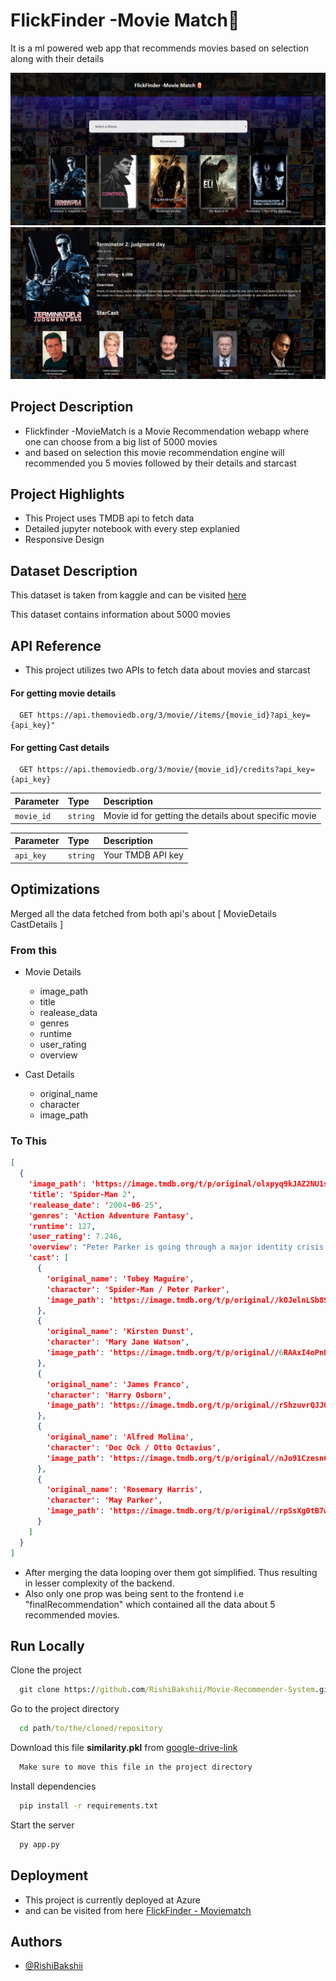 
# FlickFinder -Movie Match🍿

It is a ml powered web app that recommends movies based on selection along with their details

![Ui image](https://github.com/RishiBakshii/Movie-Recommender-System/blob/main/static/Images/ui%20image%201.png?raw=true)
![ui image 2](https://github.com/RishiBakshii/Movie-Recommender-System/blob/main/static/Images/ui%20image%202.png?raw=true)



## Project Description
- Flickfinder -MovieMatch is a Movie Recommendation webapp where one can choose from a big list of 5000 movies
- and based on selection this movie recommendation engine will recommended you 5 movies followed by their details and starcast
## Project Highlights
- This Project uses TMDB api to fetch data
- Detailed jupyter notebook with every step explanied
- Responsive Design
 
## Dataset Description
This dataset is taken from kaggle and can be visited [here](https://www.kaggle.com/datasets/tmdb/tmdb-movie-metadata?select=tmdb_5000_movies.csv)

This dataset contains information about 5000 movies

## API Reference

- This project utilizes two APIs to fetch data about movies and starcast
#### For getting movie details 

```http
  GET https://api.themoviedb.org/3/movie//items/{movie_id}?api_key={api_key}"
```

#### For getting Cast details

```http
  GET https://api.themoviedb.org/3/movie/{movie_id}/credits?api_key={api_key}
```

| Parameter | Type     | Description                |
| :-------- | :------- | :------------------------- |
| `movie_id` | `string` | Movie id for getting the details about specific movie |

| Parameter | Type     | Description                |
| :-------- | :------- | :------------------------- |
| `api_key` | `string` | Your TMDB API key |




## Optimizations

Merged all the data fetched from both api's about [ MovieDetails CastDetails ]
### From this
- Movie Details
    - image_path
    - title
    - realease_data
    - genres
    - runtime
    - user_rating
    - overview

- Cast Details
    - original_name
    - character
    - image_path

### To This
```json
[
  {
    'image_path': 'https://image.tmdb.org/t/p/original/olxpyq9kJAZ2NU1siLshhhXEPR7.jpg',
    'title': 'Spider-Man 2',
    'realease_date': '2004-06-25',
    'genres': 'Action Adventure Fantasy',
    'runtime': 127,
    'user_rating': 7.246,
    'overview': "Peter Parker is going through a major identity crisis. Burned out from being Spider-Man, he decides to shelve his superhero alter ego, which leaves the city suffering in the wake of carnage left by the evil Doc Ock. In the meantime, Parker still can't act on his feelings for Mary Jane Watson, a girl he's loved since childhood. A certain anger begins to brew in his best friend Harry Osborn as well...",
    'cast': [
      {
        'original_name': 'Tobey Maguire',
        'character': 'Spider-Man / Peter Parker',
        'image_path': 'https://image.tmdb.org/t/p/original//kOJelnLSb89SeivbOCt1l94Hz2d.jpg'
      },
      {
        'original_name': 'Kirsten Dunst',
        'character': 'Mary Jane Watson',
        'image_path': 'https://image.tmdb.org/t/p/original//6RAAxI4oPnDMzXpXWgkkzSgnIAJ.jpg'
      },
      {
        'original_name': 'James Franco',
        'character': 'Harry Osborn',
        'image_path': 'https://image.tmdb.org/t/p/original//rShzuvrQJJQJ6lXDn3IQX4o0iCE.jpg'
      },
      {
        'original_name': 'Alfred Molina',
        'character': 'Doc Ock / Otto Octavius',
        'image_path': 'https://image.tmdb.org/t/p/original//nJo91Czesn6z0d0pkfbDoVZY3sg.jpg'
      },
      {
        'original_name': 'Rosemary Harris',
        'character': 'May Parker',
        'image_path': 'https://image.tmdb.org/t/p/original//rpSsXg0tB7wWQMffvvMqLzrvZAj.jpg'
      }
    ]
  }
]
```

- After merging the data looping over them got simplified. Thus resulting in lesser complexity of the backend.
- Also only one prop was being sent to the frontend i.e "finalRecommendation" which contained all the data about 5 recommended movies.







## Run Locally

Clone the project

```cmd
  git clone https://github.com/RishiBakshii/Movie-Recommender-System.git
```

Go to the project directory

```cmd
  cd path/to/the/cloned/repository
```

Download this file **similarity.pkl** from [google-drive-link](https://drive.google.com/file/d/1tcx3L-kCYbf2s2TeFQ75_SeP49MciHu3/view?usp=sharing)

```cmd
  Make sure to move this file in the project directory
```

Install dependencies

```cmd
  pip install -r requirements.txt
```

Start the server

```cmd
  py app.py
```


## Deployment
- This project is currently deployed at Azure
- and can be visited from here [FlickFinder - Moviematch]()
## Authors

- [@RishiBakshii](https://github.com/RishiBakshii)

